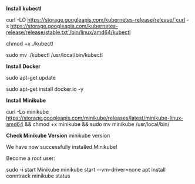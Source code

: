 **Install kubectl**

curl -LO https://storage.googleapis.com/kubernetes-release/release/`curl -s https://storage.googleapis.com/kubernetes-release/release/stable.txt`/bin/linux/amd64/kubectl

chmod +x ./kubectl

sudo mv ./kubectl /usr/local/bin/kubectl

**Install Docker**

sudo apt-get update

sudo apt-get install docker.io -y

**Install Minikube**

curl -Lo minikube https://storage.googleapis.com/minikube/releases/latest/minikube-linux-amd64 && chmod +x minikube && sudo mv minikube /usr/local/bin/

**Check Minikube Version**
minikube version

We have now successfully installed Minikube!

Become a root user:

sudo -i
start Minikube
minikube start --vm-driver=none
apt install conntrack
minikube status
